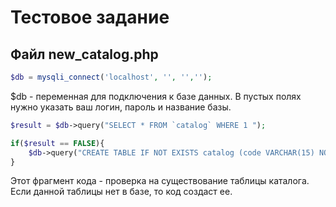 # Тестовое задание

## Файл new_catalog.php

```php
$db = mysqli_connect('localhost', '', '','');
```
$db - переменная для подключения к базе данных. В пустых полях нужно указать ваш логин, пароль и название базы.

```php
$result = $db->query("SELECT * FROM `catalog` WHERE 1 ");

if($result == FALSE){
	$db->query("CREATE TABLE IF NOT EXISTS catalog (code VARCHAR(15) NOT NULL PRIMARY KEY, name VARCHAR(255) NOT NULL)");
}
```
Этот фрагмент кода - проверка на существование таблицы каталога. Если данной таблицы нет в базе, то код создаст ее.

